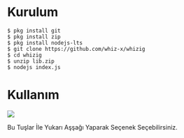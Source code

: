 # Kurulum
```
$ pkg install git
$ pkg install zip
$ pkg install nodejs-lts
$ git clone https://github.com/whiz-x/whizig
$ cd whizig
$ unzip lib.zip
$ nodejs index.js
```
# Kullanım
![](https://i.hizliresim.com/cuX5yg.jpg)

Bu Tuşlar İle Yukarı Aşşağı Yaparak Seçenek Seçebilirsiniz.
